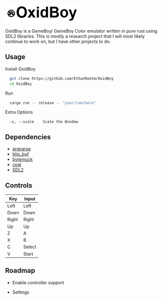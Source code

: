 
![Logo](./assets/logo.png)

OxidBoy is a GameBoy/ GameBoy Color emulator written in pure rust using SDL2 libraries. This is mostly a research project that I will most likely continue to work on, but I have other projects to do.


## Usage

Install OxidBoy

```bash
  git clone https://github.com/EthanRootm/OxidBoy
  cd OxidBoy
```
Run
```bash
  cargo run -- release -- "your/rom/here"
```
Extra Options
```text
  -s, --scale    Scale the Window
```
    
## Dependencies

- [argparse](https://github.com/tailhook/rust-argparse)
- [blip_buf](https://docs.rs/blip_buf/latest/blip_buf/)
- [bytemuck](https://github.com/Lokathor/bytemuck)
- [cpal](https://github.com/RustAudio/cpal)
- [SDL2](https://github.com/rust-sdl2/rust-sdl2)

## Controls

| Key   | Input  |
| ----- | ------ |
| Left  | Left   |
| Down  | Down   |
| Right | Right  |
| Up    | Up     |
| Z     | A      |
| X     | B      |
| C     | Select |
| V     | Start  |


## Roadmap

- Enable controller support

- Settings

